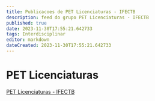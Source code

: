 ```yaml
---
title: Publicacoes de PET Licenciaturas - IFECTB
description: feed do grupo PET Licenciaturas - IFECTB
published: true
date: 2023-11-30T17:55:21.642733
tags: Interdisciplinar
editor: markdown
dateCreated: 2023-11-30T17:55:21.642733
---
```


# PET Licenciaturas
[PET Licenciaturas - IFECTB](/grupo/112PETLicenciaturasIFECTB.md)
